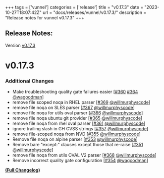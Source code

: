 +++
tags = ['vunnel']
categories = ['release']
title = "v0.17.3"
date = "2023-10-27T18:07:42Z"
url = "docs/releases/vunnel/v0.17.3/"
description = "Release notes for vunnel v0.17.3"
+++

## Release Notes:
Version [v0.17.3](https://github.com/anchore/vunnel/releases/tag/v0.17.3)

# v0.17.3

### Additional Changes

- Make troubleshooting quality gate failures easier [[#360](https://github.com/anchore/vunnel/issues/360) [#364](https://github.com/anchore/vunnel/pull/364) [@wagoodman](https://github.com/wagoodman)]
- remove file scoped noqa in RHEL parser [[#369](https://github.com/anchore/vunnel/pull/369) [@willmurphyscode](https://github.com/willmurphyscode)]
- remove file noqa on SLES parser [[#367](https://github.com/anchore/vunnel/pull/367) [@willmurphyscode](https://github.com/willmurphyscode)]
- remove file noqa for utils oval parser [[#366](https://github.com/anchore/vunnel/pull/366) [@willmurphyscode](https://github.com/willmurphyscode)]
- remove file noqa ubuntu git provider [[#365](https://github.com/anchore/vunnel/pull/365) [@willmurphyscode](https://github.com/willmurphyscode)]
- remove file noqa from rhel oval parser [[#361](https://github.com/anchore/vunnel/pull/361) [@willmurphyscode](https://github.com/willmurphyscode)]
- ignore trailing slash in GH CVSS strings [[#357](https://github.com/anchore/vunnel/pull/357) [@willmurphyscode](https://github.com/willmurphyscode)]
- remove file-scoped noqa from NVD [[#355](https://github.com/anchore/vunnel/pull/355) [@willmurphyscode](https://github.com/willmurphyscode)]
- Remove file noqa on alpine parser [[#353](https://github.com/anchore/vunnel/pull/353) [@willmurphyscode](https://github.com/willmurphyscode)]
- Remove bare "except:" clauses except those that re-raise [[#351](https://github.com/anchore/vunnel/pull/351) [@willmurphyscode](https://github.com/willmurphyscode)]
- remove file noqa from utils OVAL V2 parser [[#368](https://github.com/anchore/vunnel/pull/368) [@willmurphyscode](https://github.com/willmurphyscode)]
- Remove incorrect quality gate configuration [[#354](https://github.com/anchore/vunnel/pull/354) [@wagoodman](https://github.com/wagoodman)]

**[(Full Changelog)](https://github.com/anchore/vunnel/compare/v0.17.2...v0.17.3)**
